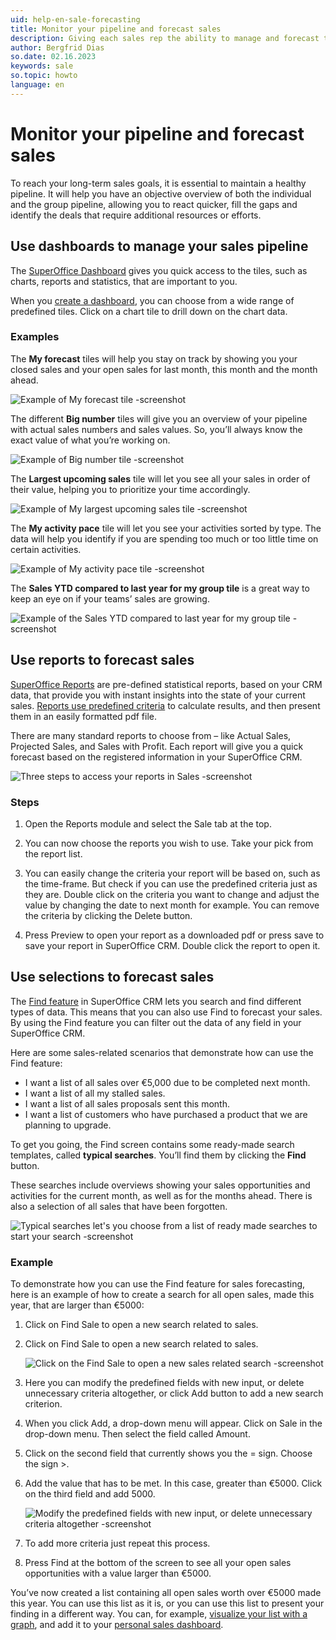 ```yaml
---
uid: help-en-sale-forecasting
title: Monitor your pipeline and forecast sales
description: Giving each sales rep the ability to manage and forecast their own sales pipeline is a great way to ensure effectiveness of your entire sales team. This section will show you how to monitor your sales pipeline and forecast your sales with the help of dashboards, selections and reports.
author: Bergfrid Dias
so.date: 02.16.2023
keywords: sale
so.topic: howto
language: en
---
```


# Monitor your pipeline and forecast sales

To reach your long-term sales goals, it is essential to maintain a healthy pipeline. It will help you have an objective overview of both the individual and the group pipeline, allowing you to react quicker, fill the gaps and identify the deals that require additional resources or efforts.

## Use dashboards to manage your sales pipeline

The [SuperOffice Dashboard][2] gives you quick access to the tiles, such as charts, reports and statistics, that are important to you.

When you [create a dashboard][1], you can choose from a wide range of predefined tiles. Click on a chart tile to drill down on the chart data.

### Examples

The **My forecast** tiles will help you stay on track by showing you your closed sales and your open sales for last month, this month and the month ahead.

![Example of My forecast tile -screenshot][img1]

The different **Big number** tiles will give you an overview of your pipeline with actual sales numbers and sales values. So, you’ll always know the exact value of what you’re working on.

![Example of Big number tile -screenshot][img2]

The **Largest upcoming sales** tile will let you see all your sales in order of their value, helping you to prioritize your time accordingly.

![Example of My largest upcoming sales tile -screenshot ][img3]

The **My activity pace** tile will let you see your activities sorted by type. The data will help you identify if you are spending too much or too little time on certain activities.

![Example of My activity pace tile -screenshot][img4]

The **Sales YTD compared to last year for my group tile** is a great way to keep an eye on if your teams’ sales are growing.

![Example of the Sales YTD compared to last year for my group tile -screenshot][img5]

## Use reports to forecast sales

[SuperOffice Reports][3] are pre-defined statistical reports, based on your CRM data, that provide you with instant insights into the state of your current sales. [Reports use predefined criteria][4] to calculate results, and then present them in an easily formatted pdf file.

There are many standard reports to choose from – like Actual Sales, Projected Sales, and Sales with Profit. Each report will give you a quick forecast based on the registered information in your SuperOffice CRM.

![Three steps to access your reports in Sales -screenshot][img6]

### Steps

1. Open the Reports module and select the Sale tab at the top.

1. You can now choose the reports you wish to use. Take your pick from the report list.

1. You can easily change the criteria your report will be based on, such as the time-frame. But check if you can use the predefined criteria just as they are. Double click on the criteria you want to change and adjust the value by changing the date to next month for example. You can remove the criteria by clicking the Delete button.

1. Press Preview to open your report as a downloaded pdf or press save to save your report in SuperOffice CRM. Double click the report to open it.

## Use selections to forecast sales

The [Find feature][5] in SuperOffice CRM lets you search and find different types of data. This means that you can also use Find to forecast your sales. By using the Find feature you can filter out the data of any field in your SuperOffice CRM.

Here are some sales-related scenarios that demonstrate how can use the Find feature:

* I want a list of all sales over €5,000 due to be completed next month.
* I want a list of all my stalled sales.
* I want a list of all sales proposals sent this month.
* I want a list of customers who have purchased a product that we are planning to upgrade.

To get you going, the Find screen contains some ready-made search templates, called **typical searches**. You’ll find them by clicking the **Find** button.

These searches include overviews showing your sales opportunities and activities for the current month, as well as for the months ahead. There is also a selection of all sales that have been forgotten.

![Typical searches let's you choose from a list of ready made searches to start your search -screenshot][img7]

### Example

To demonstrate how you can use the Find feature for sales forecasting, here is an example of how to create a search for all open sales, made this year, that are larger than €5000:

1. Click on Find Sale to open a new search related to sales.

2. Click on Find Sale to open a new search related to sales.

    ![Click on the Find Sale to open a new sales related search -screenshot][img8]

3. Here you can modify the predefined fields with new input, or delete unnecessary criteria altogether, or click Add button to add a new search criterion.

4. When you click Add, a drop-down menu will appear. Click on Sale in the drop-down menu. Then select the field called Amount.

5. Click on the second field that currently shows you the = sign. Choose the sign >.

6. Add the value that has to be met. In this case, greater than €5000. Click on the third field and add 5000.

    ![Modify the predefined fields with new input, or delete unnecessary criteria altogether -screenshot][img9]

7. To add more criteria just repeat this process.

8. Press Find at the bottom of the screen to see all your open sales opportunities with a value larger than €5000.

You’ve now created a list containing all open sales worth over €5000 made this year. You can use this list as it is, or you can use this list to present your finding in a different way. You can, for example, [visualize your list with a graph][6], and add it to your [personal sales dashboard][7].

<!-- Referenced links -->
[1]: create.md
[2]: ../../dashboard/learn/index.md
[3]: ../../reports/learn/index.md
[4]: ../../reports/learn/search-criteria/index.md
[5]: ../../search-options/learn/find-screen.md
[6]: ../../search-options/selection/learn/howto/display-as-charts.md
[7]:  ../../dashboard/learn/show-sales-targets.md

<!-- Referenced images -->
[img1]: media/my-forecast.png
[img2]: media/big-numbers.png
[img3]: media/my-upcoming-sales.png
[img4]: media/my-activity-pace.png
[img5]: media/sales-ytd.png
[img6]: media/sales-report.png
[img7]: media/typical-search.png
[img8]: media/find-screen.png
[img9]: media/add-search-criteria.png
